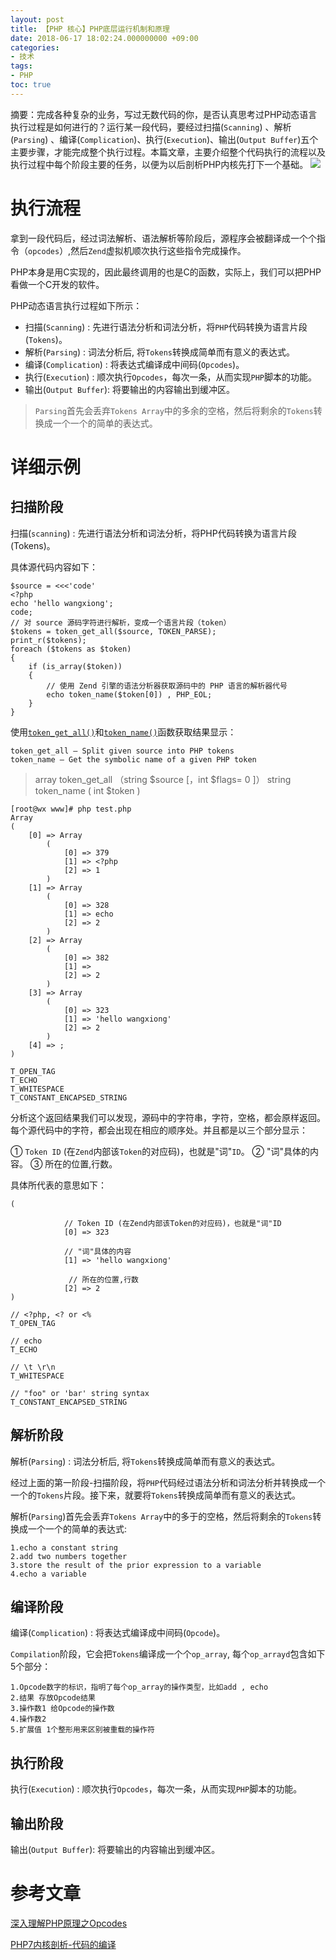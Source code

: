 ```yaml
---
layout: post
title: 【PHP 核心】PHP底层运行机制和原理
date: 2018-06-17 18:02:24.000000000 +09:00
categories:
- 技术
tags:
- PHP
toc: true
---
```


摘要：完成各种复杂的业务，写过无数代码的你，是否认真思考过PHP动态语言执行过程是如何进行的？运行某一段代码，要经过扫描(`Scanning`) 、解析(`Parsing`) 、编译(`Complication`)、执行(`Execution`)、输出(`Output Buffer`)五个主要步骤，才能完成整个执行过程。本篇文章，主要介绍整个代码执行的流程以及执行过程中每个阶段主要的任务，以便为以后剖析PHP内核先打下一个基础。
![](http://wwxiong.com/hexo_blog/img/article/php-internal/01.png)



# 执行流程

拿到一段代码后，经过词法解析、语法解析等阶段后，源程序会被翻译成一个个指令（`opcodes`）,然后`Zend`虚拟机顺次执行这些指令完成操作。

PHP本身是用C实现的，因此最终调用的也是C的函数，实际上，我们可以把PHP看做一个C开发的软件。

PHP动态语言执行过程如下所示：

* 扫描(`Scanning`) : 先进行语法分析和词法分析，将`PHP`代码转换为语言片段(`Tokens`)。
* 解析(`Parsing`) : 词法分析后, 将`Tokens`转换成简单而有意义的表达式。
* 编译(`Complication`) : 将表达式编译成中间码(`Opcodes`)。
* 执行(`Execution`) : 顺次执行`Opcodes`，每次一条，从而实现`PHP`脚本的功能。
* 输出(`Output Buffer`): 将要输出的内容输出到缓冲区。

> `Parsing`首先会丢弃`Tokens Array`中的多余的空格，然后将剩余的`Tokens`转换成一个一个的简单的表达式。

# 详细示例

## 扫描阶段

扫描(`scanning`) : 先进行语法分析和词法分析，将PHP代码转换为语言片段(Tokens)。

具体源代码内容如下：

```
$source = <<<'code'
<?php
echo 'hello wangxiong';
code;
// 对 source 源码字符进行解析，变成一个语言片段（token）
$tokens = token_get_all($source, TOKEN_PARSE);
print_r($tokens);
foreach ($tokens as $token) 
{
    if (is_array($token)) 
    {
        // 使用 Zend 引擎的语法分析器获取源码中的 PHP 语言的解析器代号
        echo token_name($token[0]) , PHP_EOL;
    }
}
```

使用[`token_get_all()`](http://php.net/manual/en/function.token-get-all.php)和[`token_name()`](http://www.php.net/manual/en/function.token-name.php)函数获取结果显示：

```
token_get_all — Split given source into PHP tokens
token_name — Get the symbolic name of a given PHP token
```

> array token_get_all （string \$source [，int \$flags= 0 ]）
> string token_name ( int \$token )


```
[root@wx www]# php test.php
Array
(
    [0] => Array
        (
            [0] => 379
            [1] => <?php
            [2] => 1
        )
    [1] => Array
        (
            [0] => 328
            [1] => echo
            [2] => 2
        )
    [2] => Array
        (
            [0] => 382
            [1] =>
            [2] => 2
        )
    [3] => Array
        (
            [0] => 323
            [1] => 'hello wangxiong'
            [2] => 2
        )
    [4] => ;
)

T_OPEN_TAG
T_ECHO
T_WHITESPACE
T_CONSTANT_ENCAPSED_STRING
```

分析这个返回结果我们可以发现，源码中的字符串，字符，空格，都会原样返回。每个源代码中的字符，都会出现在相应的顺序处。并且都是以三个部分显示：

① `Token ID` (在`Zend`内部该`Token`的对应码)，也就是"词"`ID`。
② "词"具体的内容。
③ 所在的位置,行数。


具体所代表的意思如下：

```
(

            // Token ID (在Zend内部该Token的对应码)，也就是"词"ID
            [0] => 323

            // "词"具体的内容
            [1] => 'hello wangxiong'

             // 所在的位置,行数
            [2] => 2
)

// <?php, <? or <%
T_OPEN_TAG

// echo  
T_ECHO

// \t \r\n
T_WHITESPACE

// "foo" or 'bar' string syntax
T_CONSTANT_ENCAPSED_STRING
```

## 解析阶段

解析(`Parsing`) : 词法分析后, 将`Tokens`转换成简单而有意义的表达式。

经过上面的第一阶段-扫描阶段，将`PHP`代码经过语法分析和词法分析并转换成一个一个的`Tokens`片段。接下来，就要将`Tokens`转换成简单而有意义的表达式。

解析(`Parsing`)首先会丢弃`Tokens Array`中的多于的空格，然后将剩余的`Tokens`转换成一个一个的简单的表达式:

```
1.echo a constant string
2.add two numbers together
3.store the result of the prior expression to a variable
4.echo a variable
```



## 编译阶段

编译(`Complication`) : 将表达式编译成中间码(`Opcode`)。

`Compilation`阶段，它会把`Tokens`编译成一个个`op_array`, 每个`op_arrayd`包含如下5个部分：

```
1.Opcode数字的标识，指明了每个op_array的操作类型，比如add , echo
2.结果 存放Opcode结果
3.操作数1 给Opcode的操作数
4.操作数2
5.扩展值 1个整形用来区别被重载的操作符
```

## 执行阶段

执行(`Execution`) : 顺次执行`Opcodes`，每次一条，从而实现`PHP`脚本的功能。

## 输出阶段

输出(`Output Buffer`): 将要输出的内容输出到缓冲区。

# 参考文章

[深入理解PHP原理之Opcodes](http://www.laruence.com/2008/06/18/221.html)

[PHP7内核剖析-代码的编译](https://www.kancloud.cn/nickbai/php7/363273)
